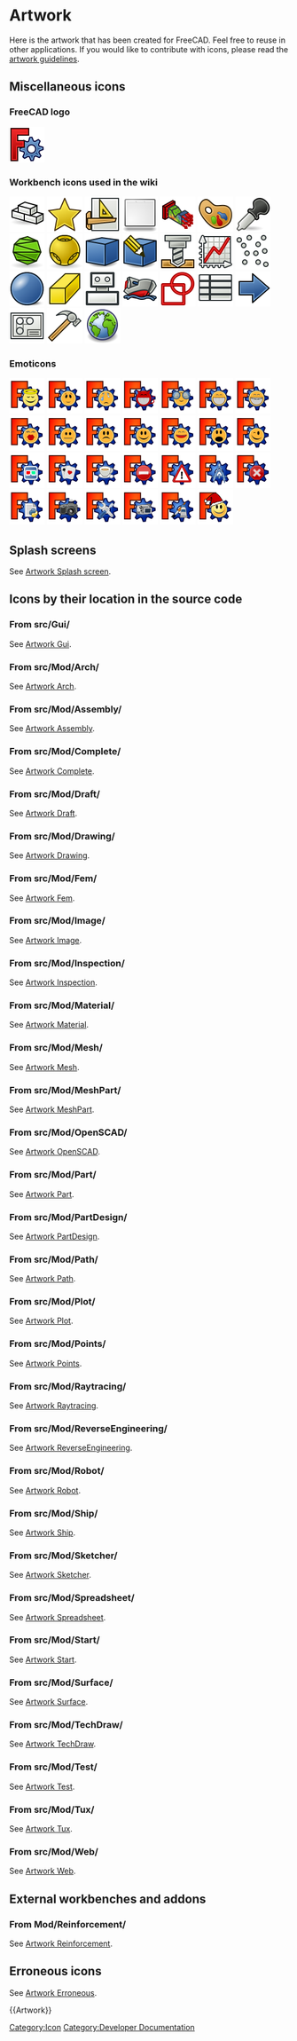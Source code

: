 # Artwork

   Here is the artwork that has been created for FreeCAD. Feel free to reuse in other applications. If you would like to contribute with icons, please read the [artwork guidelines](Artwork_Guidelines.md).

## Miscellaneous icons 

### FreeCAD logo 

 <img alt="" src=images/Freecad.svg  style="width:64px;"> 

### Workbench icons used in the wiki 

 <img alt="" src=images/Workbench_Arch.svg  style="width:64px;"> <img alt="" src=images/Workbench_Complete.svg  style="width:64px;"> <img alt="" src=images/Workbench_Draft.svg  style="width:64px;"> <img alt="" src=images/Workbench_Drawing.svg  style="width:64px;"> <img alt="" src=images/Workbench_FEM.svg  style="width:64px;"> <img alt="" src=images/Workbench_Image.svg  style="width:64px;"> <img alt="" src=images/Workbench_Inspection.svg  style="width:64px;"> <img alt="" src=images/Workbench_Mesh.svg  style="width:64px;"> <img alt="" src=images/Workbench_OpenSCAD.svg  style="width:64px;"> <img alt="" src=images/Workbench_Part.svg  style="width:64px;"> <img alt="" src=images/Workbench_PartDesign.svg  style="width:64px;"> <img alt="" src=images/Workbench_Path.svg  style="width:64px;"> <img alt="" src=images/Workbench_Plot.svg  style="width:64px;"> <img alt="" src=images/Workbench_Points.svg  style="width:64px;"> <img alt="" src=images/Workbench_Raytracing.svg  style="width:64px;"> <img alt="" src=images/Workbench_Reverse_Engineering.svg  style="width:64px;"> <img alt="" src=images/Workbench_Robot.svg  style="width:64px;"> <img alt="" src=images/Workbench_Ship.svg  style="width:64px;"> <img alt="" src=images/Workbench_Sketcher.svg  style="width:64px;"> <img alt="" src=images/Workbench_Spreadsheet.svg  style="width:64px;"> <img alt="" src=images/Workbench_Start.svg  style="width:64px;"> <img alt="" src=images/Workbench_TechDraw.svg  style="width:64px;"> <img alt="" src=images/Workbench_Test.svg  style="width:64px;"> <img alt="" src=images/Workbench_Web.svg  style="width:64px;"> 

### Emoticons

 <img alt="" src=images/FreeCAD05_Tango_Face-angel.svg  style="width:64px;"> <img alt="" src=images/FreeCAD05_Tango_Face-blush.svg  style="width:64px;"> <img alt="" src=images/FreeCAD05_Tango_Face-crying.svg  style="width:64px;"> <img alt="" src=images/FreeCAD05_Tango_Face-devil-grin.svg  style="width:64px;"> <img alt="" src=images/FreeCAD05_Tango_Face-glasses.svg  style="width:64px;"> <img alt="" src=images/FreeCAD05_Tango_Face-grin.svg  style="width:64px;"> <img alt="" src=images/FreeCAD05_Tango_Face-grin-braces.svg  style="width:64px;"> <img alt="" src=images/FreeCAD05_Tango_Face-kiss.svg  style="width:64px;"> <img alt="" src=images/FreeCAD05_Tango_Face-plain.svg  style="width:64px;"> <img alt="" src=images/FreeCAD05_Tango_Face-sad.svg  style="width:64px;"> <img alt="" src=images/FreeCAD05_Tango_Face-smile.svg  style="width:64px;"> <img alt="" src=images/FreeCAD05_Tango_Face-smile-big.svg  style="width:64px;"> <img alt="" src=images/FreeCAD05_Tango_Face-surprise.svg  style="width:64px;"> <img alt="" src=images/FreeCAD05_Tango_Face-wink.svg  style="width:64px;"> <img alt="" src=images/FreeCAD05_Tango_Anaglyph.svg  style="width:64px;"> <img alt="" src=images/FreeCAD05_Tango_Applications-games.svg  style="width:64px;"> <img alt="" src=images/FreeCAD05_Tango_Applications-ristretto.svg  style="width:64px;"> <img alt="" src=images/FreeCAD05_Tango_Dialog-error.svg  style="width:64px;"> <img alt="" src=images/FreeCAD05_Tango_Dialog-warning.svg  style="width:64px;"> <img alt="" src=images/FreeCAD05_Tango_Measure.svg  style="width:64px;"> <img alt="" src=images/FreeCAD05_Tango_Process-stop.svg  style="width:64px;"> <img alt="" src=images/FreeCAD05_Tango_Text-x-python.svg  style="width:64px;"> <img alt="" src=images/FreeCAD05_Tango_Camera-photo.svg  style="width:64px;"> <img alt="" src=images/FreeCAD05_Tango_Preferences-system.svg  style="width:64px;"> <img alt="" src=images/FreeCAD05_Tango_Camera-video.svg  style="width:64px;"> <img alt="" src=images/FreeCAD05_Tango_Applications-graphics.svg  style="width:64px;"> <img alt="" src=images/FC_Christmas.svg  style="width:64px;"> 

## Splash screens 

See [Artwork Splash screen](Artwork_Splash_screen.md).

## Icons by their location in the source code 

### From src/Gui/ 

See [Artwork Gui](Artwork_Gui.md).

### From src/Mod/Arch/ 

See [Artwork Arch](Artwork_Arch.md).

### From src/Mod/Assembly/ 

See [Artwork Assembly](Artwork_Assembly.md).

### From src/Mod/Complete/ 

See [Artwork Complete](Artwork_Complete.md).

### From src/Mod/Draft/ 

See [Artwork Draft](Artwork_Draft.md).

### From src/Mod/Drawing/ 

See [Artwork Drawing](Artwork_Drawing.md).

### From src/Mod/Fem/ 

See [Artwork Fem](Artwork_Fem.md).

### From src/Mod/Image/ 

See [Artwork Image](Artwork_Image.md).

### From src/Mod/Inspection/ 

See [Artwork Inspection](Artwork_Inspection.md).

### From src/Mod/Material/ 

See [Artwork Material](Artwork_Material.md).

### From src/Mod/Mesh/ 

See [Artwork Mesh](Artwork_Mesh.md).

### From src/Mod/MeshPart/ 

See [Artwork MeshPart](Artwork_MeshPart.md).

### From src/Mod/OpenSCAD/ 

See [Artwork OpenSCAD](Artwork_OpenSCAD.md).

### From src/Mod/Part/ 

See [Artwork Part](Artwork_Part.md).

### From src/Mod/PartDesign/ 

See [Artwork PartDesign](Artwork_PartDesign.md).

### From src/Mod/Path/ 

See [Artwork Path](Artwork_Path.md).

### From src/Mod/Plot/ 

See [Artwork Plot](Artwork_Plot.md).

### From src/Mod/Points/ 

See [Artwork Points](Artwork_Points.md).

### From src/Mod/Raytracing/ 

See [Artwork Raytracing](Artwork_Raytracing.md).

### From src/Mod/ReverseEngineering/ 

See [Artwork ReverseEngineering](Artwork_ReverseEngineering.md).

### From src/Mod/Robot/ 

See [Artwork Robot](Artwork_Robot.md).

### From src/Mod/Ship/ 

See [Artwork Ship](Artwork_Ship.md).

### From src/Mod/Sketcher/ 

See [Artwork Sketcher](Artwork_Sketcher.md).

### From src/Mod/Spreadsheet/ 

See [Artwork Spreadsheet](Artwork_Spreadsheet.md).

### From src/Mod/Start/ 

See [Artwork Start](Artwork_Start.md).

### From src/Mod/Surface/ 

See [Artwork Surface](Artwork_Surface.md).

### From src/Mod/TechDraw/ 

See [Artwork TechDraw](Artwork_TechDraw.md).

### From src/Mod/Test/ 

See [Artwork Test](Artwork_Test.md).

### From src/Mod/Tux/ 

See [Artwork Tux](Artwork_Tux.md).

### From src/Mod/Web/ 

See [Artwork Web](Artwork_Web.md).

## External workbenches and addons 

### From Mod/Reinforcement/ 

See [Artwork Reinforcement](Artwork_Reinforcement.md).

## Erroneous icons 

See [Artwork Erroneous](Artwork_Erroneous.md).

 {{Artwork}}

[Category:Icon](Category:Icon.md) [Category:Developer Documentation](Category:Developer_Documentation.md)
